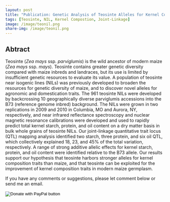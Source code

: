 ```yaml
---
layout: post
title: "Publication: Genetic Analysis of Teosinte Alleles for Kernel Composition Traits in Maize"
tags: [Teosinte, NIL, Kernel Compostion, Joint-Linkage]
image: /image/teonil.png
share-img: /image/teonil.png
---
```


## Abtract 
Teosinte (*Zea mays* ssp. *parviglumis*) is the wild ancestor of modern maize (*Zea mays* ssp.
*mays*). Teosinte contains greater genetic diversity compared with maize inbreds and landraces, but its
use is limited by insufficient genetic resources to evaluate its value. A population of teosinte near isogenic
lines (NILs) was previously developed to broaden the resources for genetic diversity of maize, and to
discover novel alleles for agronomic and domestication traits. The 961 teosinte NILs were developed by
backcrossing 10 geographically diverse parviglumis accessions into the B73 (reference genome inbred)
background. The NILs were grown in two replications in 2009 and 2010 in Columbia, MO and Aurora,
NY, respectively, and near infrared reflectance spectroscopy and nuclear magnetic resonance calibrations
were developed and used to rapidly predict total kernel starch, protein, and oil content on a dry matter
basis in bulk whole grains of teosinte NILs. Our joint-linkage quantitative trait locus (QTL) mapping analysis
identified two starch, three protein, and six oil QTL, which collectively explained 18, 23, and 45% of the
total variation, respectively. A range of strong additive allelic effects for kernel starch, protein, and oil
content were identified relative to the B73 allele. Our results support our hypothesis that teosinte harbors
stronger alleles for kernel composition traits than maize, and that teosinte can be exploited for the improvement
of kernel composition traits in modern maize germplasm.

<div id="nir">
<script src="/js/PDFObject.js"></script>
<script>PDFObject.embed("/teonil_g3.pdf", "#nir");</script>
<style>
.pdfobject-container { height: 85rem; border: 1rem solid rgba(0,0,0,.1); }
</style>
</div>

If you have any comments or suggestions, please let comment below or send me an email. 
<form action="https://www.paypal.com/cgi-bin/webscr" method="post" target="_top">
<input type="hidden" name="cmd" value="_donations" />
<input type="hidden" name="business" value="8ZF7YRTZ42EKU" />
<input type="hidden" name="item_name" value="To support the education for all." />
<input type="hidden" name="currency_code" value="USD" />
<input type="image" src="https://www.paypalobjects.com/en_US/i/btn/btn_donateCC_LG.gif" border="0" name="submit" title="PayPal - The safer, easier way to pay online!" alt="Donate with PayPal button" />
<img alt="" border="0" src="https://www.paypal.com/en_US/i/scr/pixel.gif" width="1" height="1" />
</form>

<!-- Global site tag (gtag.js) - Google Analytics -->
<script async src="https://www.googletagmanager.com/gtag/js?id=UA-123359651-1"></script>
<script>
  window.dataLayer = window.dataLayer || [];
  function gtag(){dataLayer.push(arguments);}
  gtag('js', new Date());
  gtag('config', 'UA-123359651-1');
</script>

<script async src="//pagead2.googlesyndication.com/pagead/js/adsbygoogle.js"></script>
<script>
  (adsbygoogle = window.adsbygoogle || []).push({
    google_ad_client: "ca-pub-5126027065024936",
    enable_page_level_ads: true
  });
</script>

